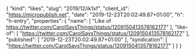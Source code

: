{
  "kind": "likes",
  "slug": "2019/12/ik1xf",
  "client_id": "https://micropublish.net",
  "date": "2019-12-23T20:02:49.87+01:00",
  "h": "h-entry",
  "properties": {
    "name": [
      "Like of https://twitter.com/CarolSaysThings/status/1209150413578162177"
    ],
    "like-of": [
      "https://twitter.com/CarolSaysThings/status/1209150413578162177"
    ],
    "published": [
      "2019-12-23T20:02:49.87+01:00"
    ],
    "syndication": [
      "https://twitter.com/CarolSaysThings/status/1209150413578162177"
    ]
  }
}
